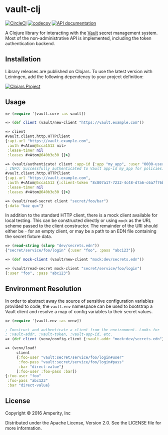 vault-clj
=========

[![CircleCI](https://circleci.com/gh/amperity/vault-clj.svg?style=shield&circle-token=874076b19570f775bb30fbb0eaa1e605116facf5)](https://circleci.com/gh/amperity/vault-clj)
[![codecov](https://codecov.io/gh/amperity/vault-clj/branch/develop/graph/badge.svg)](https://codecov.io/gh/amperity/vault-clj)
[![API documentation](https://img.shields.io/badge/doc-API-blue.svg)](https://amperity.github.io/vault-clj/api/)

A Clojure library for interacting with the [Vault](https://vaultproject.io/)
secret management system. Most of the non-administrative API is implemented,
including the token authentication backend.

## Installation

Library releases are published on Clojars. To use the latest version with
Leiningen, add the following dependency to your project definition:

[![Clojars Project](http://clojars.org/amperity/vault-clj/latest-version.svg)](http://clojars.org/amperity/vault-clj)

## Usage

```clojure
=> (require '[vault.core :as vault])

=> (def client (vault/new-client "https://vault.example.com"))

=> client
#vault.client.http.HTTPClient
{:api-url "https://vault.example.com",
 :auth #<Atom@5cca1513 nil>
 :lease-timer nil
 :leases #<Atom@640b3e30 {}>}

=> (vault/authenticate! client :app-id {:app "my_app", :user "0000-userid-000"})
; INFO: Successfully authenticated to Vault app-id my_app for policies: my-policy
#vault.client.http.HTTPClient
{:api-url "https://vault.example.com",
 :auth #<Atom@5cca1513 {:client-token "8c807a17-7232-4c48-d7a6-c6a7f76bcccc"}>
 :lease-timer nil
 :leases #<Atom@640b3e30 {}>}

=> (vault/read-secret client "secret/foo/bar")
{:data "baz qux"}
```

In addition to the standard HTTP client, there is a mock client available for
local testing. This can be constructed directly or using `mock` as the URL
scheme passed to the client constructor. The remainder of the URI should either
be `-` for an empty client, or may be a path to an EDN file containing the
secret fixture data.

```clojure
=> (read-string (slurp "dev/secrets.edn"))
{"secret/service/foo/login" {:user "foo", :pass "abc123"}}

=> (def mock-client (vault/new-client "mock:dev/secrets.edn"))

=> (vault/read-secret mock-client "secret/service/foo/login")
{:user "foo", :pass "abc123"}
```

## Environment Resolution

In order to abstract away the source of sensitive configuration variables
provided to code, the `vault.env` namespace can be used to bootstrap a Vault
client and resolve a map of config variables to their secret values.

```clojure
=> (require '[vault.env :as venv])

; Construct and authenticate a client from the environment. Looks for
; :vault-addr, :vault-token, :vault-app-id, etc.
=> (def client (venv/config-client {:vault-addr "mock:dev/secrets.edn"}))

=> (venv/load!
     client
     {:foo-user "vault:secret/service/foo/login#user"
      :foo-pass "vault:secret/service/foo/login#pass"
      :bar "direct-value"}
     [:foo-user :foo-pass :bar])
{:foo-user "foo"
 :foo-pass "abc123"
 :bar "direct-value}
```

## License

Copyright © 2016 Amperity, Inc

Distributed under the Apache License, Version 2.0. See the LICENSE file
for more information.
